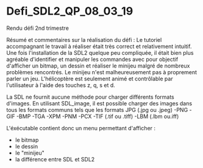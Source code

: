 # Defi_SDL2_QP_08_03_19
Rendu défi 2nd trimestre

Résumé et commentaires sur la réalisation du défi : 
Le tutoriel accompagnant le travail à réaliser était très correct et relativement intuitif. 
Une fois l'installation de la SDL2 quelque peu compliquée, il était bien plus agréable d'identifier et manipuler les commandes 
avec pour objectif d'afficher un bitmap, un dessin et réaliser le minijeu malgré de nombreux problèmes rencontrés. 
Le minijeu n'est malheureusement pas à proprement parler un jeu. L'hélicoptère est seulement animé et contrôlable par l'utilisateur 
à l'aide des touches z, q, s et d.  

La SDL ne fournit aucune méthode pour charger différents formats d'images. 
En utilisant SDL_image, il est possible charger des images dans tous les formats communs tels que les formats
JPG (.jpg ou .jpeg) -PNG -GIF -BMP -TGA -XPM -PNM -PCX -TIF (.tif ou .tiff) -LBM (.lbm ou.iff)   

L'éxécutable contient donc un menu permettant d'afficher : 
  - le bitmap
  - le dessin 
  - le "minijeu"
  - la différence entre SDL et SDL2
 
